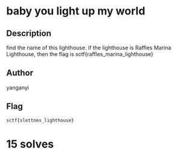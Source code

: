 # baby you light up my world

## Description

find the name of this lighthouse. if the lighthouse is Raffles Marina Lighthouse, then the flag is sctf{raffles_marina_lighthouse}

## Author

yanganyi

## Flag

`sctf{slettnes_lighthouse}`

# 15 solves
